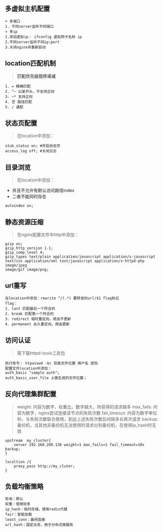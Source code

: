 ## 多虚拟主机配置

```
> 多端口
1. 不同server监听不同端口
> 多ip
1.添加虚拟ip： ifconfig 虚拟网卡名称 ip
2.不同server监听不同ip:port
3.关闭nginx并重新启动
```

## location匹配机制

> **匹配优先级按序递减**

```
1. = 精确匹配
2. ^~ 以某开头，不支持正则
3. ~* 支持正则
4. 空 路径匹配
5. / 通配
```

## 状态页配置

> 在location中添加：

```
stub_status on; #开启状态页
access_log off; #关闭日志
```

## 目录浏览

> 在location中添加：

- 并且不允许有默认访问路径index
- 二者不能同时存在

```
autoindex on;
```

## 静态资源压缩

> 在nginx配置文件中http中添加：

```
gzip on;
gzip_http_version 1.1;
gzip_comp_level 4;
gzip_types text/plain application/javascript application/x-javascript
text/css application/xml text/javascript application/x-httpd-php image/jpeg
image/gif image/png;
```

## url重写

```
在location中添加：rewrite ^/(.*) 要转发的url/$1 flag标记
flag：
1. last 匹配最后一个符合的
2. break 匹配第一个符合的
3. redirect 临时重定向，爬虫不更新
4. permanent 永久重定向，爬虫更新
```

## 访问认证

> 需下载httpd-tools工具包

```
执行命令： htpasswd -bc 存放文件位置 用户名 密码
配置文件location中添加：
auth_basic "sample auth";
auth_basic_user_file 上面生成的文件位置；
```

## 反向代理集群配置

> weight:	内容为数字，权重比，数字越大，所获得的请求越多
> max_fails: 内容为数字，nginx尝试连接该节点的失败次数
> fail_timeout: 内容为数字单位秒，与失败次数联合使用，到达上述失败次数后间隔多长再次请求
> backup: 备份机，当其他非备份机无法使用时请求分到备份机，在使用ip_hash时无效

```
upstream  my_cluster{
    server 192.168.209.138 weight=1 max_fails=1 fail_timeout=10s backup;
}

localtion /{
    proxy_pass http://my_cluter;
}
```

## 负载均衡策略

```
轮询：默认
权重：使用较多
ip_hash：临时存储，使用redis代替
fair：智能加载
least_conn：最闲连接
url_hash：固定业务，用于分布式微服务
```
